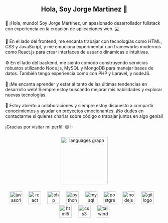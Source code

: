 <h2 align="center">Hola, Soy Jorge Martinez 👋</h2>

###

<p align="left">👋 ¡Hola, mundo! Soy Jorge Martínez, un apasionado desarrollador fullstack con experiencia en la creación de aplicaciones web. 💻<br><br>🔧 En el lado del frontend, me encanta trabajar con tecnologías como HTML, CSS y JavaScript, y me emociona experimentar con frameworks modernos como React.js  para crear interfaces de usuario dinámicas e intuitivas.<br><br>⚙️ En el lado del backend, me siento cómodo construyendo servicios robustos utilizando Node.js, MySQL y MongoDB para manejar bases de datos. También tengo experiencia  como con PHP y Laravel, y nodeJS.<br><br>🚀 ¡Me encanta aprender y estar al tanto de las últimas tendencias en desarrollo web! Siempre estoy buscando mejorar mis habilidades y explorar nuevas tecnologías.<br><br>💬 Estoy abierto a colaboraciones y siempre estoy dispuesto a compartir conocimientos y ayudar en proyectos emocionantes. ¡No dudes en contactarme si quieres charlar sobre código o trabajar juntos en algo genial!<br><br>¡Gracias por visitar mi perfil! 😊✨</p>

###

<div align="center">
  <img src="https://github-readme-stats.vercel.app/api/top-langs?username=JorgeMartP&locale=en&hide_title=false&layout=compact&card_width=320&langs_count=5&theme=dracula&hide_border=false&order=2" height="150" alt="languages graph"  />
</div>

###

<div align="center">
  <img src="https://cdn.jsdelivr.net/gh/devicons/devicon/icons/javascript/javascript-original.svg" height="40" alt="javascript logo"  />
  <img width="12" />
  <img src="https://cdn.jsdelivr.net/gh/devicons/devicon/icons/react/react-original.svg" height="40" alt="react logo"  />
  <img width="12" />
  <img src="https://cdn.jsdelivr.net/gh/devicons/devicon/icons/php/php-original.svg" height="40" alt="php logo"  />
  <img width="12" />
  <img src="https://cdn.jsdelivr.net/gh/devicons/devicon/icons/python/python-original.svg" height="40" alt="python logo"  />
  <img width="12" />
  <img src="https://cdn.jsdelivr.net/gh/devicons/devicon/icons/mysql/mysql-original.svg" height="40" alt="mysql logo"  />
  <img width="12" />
  <img src="https://cdn.jsdelivr.net/gh/devicons/devicon/icons/postgresql/postgresql-original.svg" height="40" alt="postgresql logo"  />
  <img width="12" />
  <img src="https://cdn.jsdelivr.net/gh/devicons/devicon/icons/nodejs/nodejs-original.svg" height="40" alt="nodejs logo"  />
  <img width="12" />
  <img src="https://cdn.jsdelivr.net/gh/devicons/devicon/icons/git/git-original.svg" height="40" alt="git logo"  />
  <img width="12" />
  <img src="https://cdn.jsdelivr.net/gh/devicons/devicon/icons/html5/html5-original.svg" height="40" alt="html5 logo"  />
  <img width="12" />
  <img src="https://cdn.jsdelivr.net/gh/devicons/devicon/icons/css3/css3-original.svg" height="40" alt="css3 logo"  />
  <img width="12" />
  <img src="https://cdn.jsdelivr.net/gh/devicons/devicon/icons/tailwindcss/tailwindcss-original-wordmark.svg" height="40" alt="tailwindcss logo"  />
</div>

###

